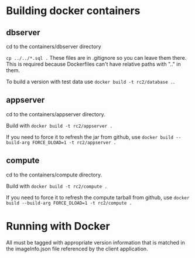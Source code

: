 # Building docker containers

## dbserver

cd to the containers/dbserver directory

`cp ../../*.sql .` These files are in .gitignore so you can leave them there. This is required because Dockerfiles can't have relative paths with ".." in them.

To build a version with test data use `docker build -t rc2/database .`. 

## appserver

cd to the containers/appserver directory.

Build with `docker build -t rc2/appserver .`

If you need to force it to refresh the jar from github, use `docker build --build-arg FORCE_DLOAD=1 -t rc2/appserver .`
## compute

cd to the containers/compute directory.

Build with `docker build -t rc2/compute .`

If you need to force it to refresh the compute tarball from github, use `docker build --build-arg FORCE_DLOAD=1 -t rc2/compute .`

# Running with Docker

All must be tagged with appropriate version information that is matched in the imageInfo.json file referenced by the client application.
